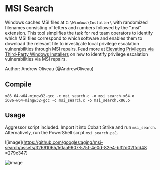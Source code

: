 # MSI Search

Windows caches MSI files at `C:\Windows\Installer\` with randomized filenames consisting of letters and numbers followed by the ".msi" extension. This tool simplifies the task for red team operators to identify which MSI files correspond to which software and enables them to download the relevant file to investigate local privilege escalation vulnerabilities through MSI repairs. Read more at [Elevating Privileges via Third-Party Windows Installers] on how to identify privilege escalation vulnerabilities via MSI repairs.

Author: Andrew Oliveau (@AndrewOliveau)

## Compile

```
x86_64-w64-mingw32-gcc -c msi_search.c -o msi_search.x64.o
i686-w64-mingw32-gcc -c msi_search.c -o msi_search.x86.o
```

## Usage

Aggressor script included. Import it into Cobalt Strike and run `msi_search`. Alternatively, run the PowerShell script `msi_search.ps1`.


![image](https://github.com/googlestaging/msi-search/assets/32691065/50aa9607-575f-4e0d-82e4-b32d02ffdd48 =279x347)


![image](https://github.com/googlestaging/msi-search/assets/32691065/ee64d129-58f2-4bc3-aa00-738f710b1748)

[Elevating Privileges via Third-Party Windows Installers]: https://www.mandiant.com/resources/blog/privileges-third-party-windows-installers?auHash=0SnaFvuqMHadnw4az4gYD06-fMn6xaWSSXg1FwY92IU

